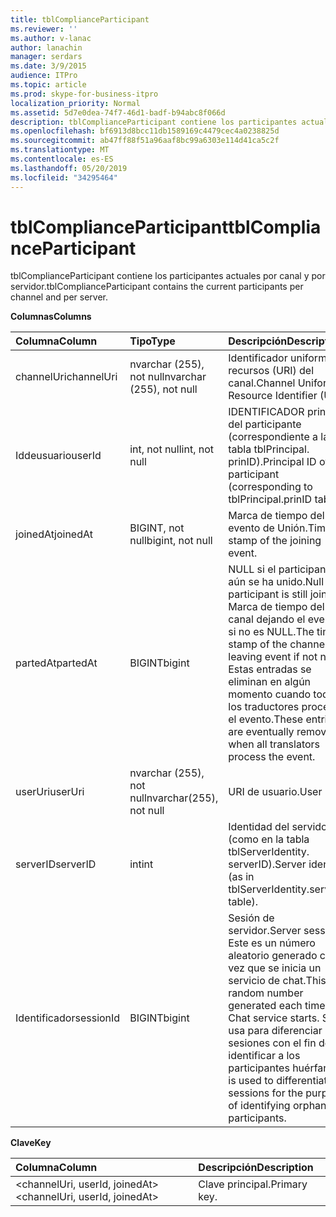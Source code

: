```yaml
---
title: tblComplianceParticipant
ms.reviewer: ''
ms.author: v-lanac
author: lanachin
manager: serdars
ms.date: 3/9/2015
audience: ITPro
ms.topic: article
ms.prod: skype-for-business-itpro
localization_priority: Normal
ms.assetid: 5d7e0dea-74f7-46d1-badf-b94abc8f066d
description: tblComplianceParticipant contiene los participantes actuales por canal y por servidor.
ms.openlocfilehash: bf6913d8bcc11db1589169c4479cec4a0238825d
ms.sourcegitcommit: ab47ff88f51a96aaf8bc99a6303e114d41ca5c2f
ms.translationtype: MT
ms.contentlocale: es-ES
ms.lasthandoff: 05/20/2019
ms.locfileid: "34295464"
---
```

# <a name="tblcomplianceparticipant"></a><span data-ttu-id="60d33-103">tblComplianceParticipant</span><span class="sxs-lookup"><span data-stu-id="60d33-103">tblComplianceParticipant</span></span>
 
<span data-ttu-id="60d33-104">tblComplianceParticipant contiene los participantes actuales por canal y por servidor.</span><span class="sxs-lookup"><span data-stu-id="60d33-104">tblComplianceParticipant contains the current participants per channel and per server.</span></span>
  
<span data-ttu-id="60d33-105">**Columnas**</span><span class="sxs-lookup"><span data-stu-id="60d33-105">**Columns**</span></span>

|<span data-ttu-id="60d33-106">**Columna**</span><span class="sxs-lookup"><span data-stu-id="60d33-106">**Column**</span></span>|<span data-ttu-id="60d33-107">**Tipo**</span><span class="sxs-lookup"><span data-stu-id="60d33-107">**Type**</span></span>|<span data-ttu-id="60d33-108">**Descripción**</span><span class="sxs-lookup"><span data-stu-id="60d33-108">**Description**</span></span>|
|:-----|:-----|:-----|
|<span data-ttu-id="60d33-109">channelUri</span><span class="sxs-lookup"><span data-stu-id="60d33-109">channelUri</span></span>  <br/> |<span data-ttu-id="60d33-110">nvarchar (255), not null</span><span class="sxs-lookup"><span data-stu-id="60d33-110">nvarchar (255), not null</span></span>  <br/> |<span data-ttu-id="60d33-111">Identificador uniforme de recursos (URI) del canal.</span><span class="sxs-lookup"><span data-stu-id="60d33-111">Channel Uniform Resource Identifier (URI).</span></span>  <br/> |
|<span data-ttu-id="60d33-112">Iddeusuario</span><span class="sxs-lookup"><span data-stu-id="60d33-112">userId</span></span>  <br/> |<span data-ttu-id="60d33-113">int, not null</span><span class="sxs-lookup"><span data-stu-id="60d33-113">int, not null</span></span>  <br/> |<span data-ttu-id="60d33-114">IDENTIFICADOR principal del participante (correspondiente a la tabla tblPrincipal. prinID).</span><span class="sxs-lookup"><span data-stu-id="60d33-114">Principal ID of the participant (corresponding to tblPrincipal.prinID table).</span></span>  <br/> |
|<span data-ttu-id="60d33-115">joinedAt</span><span class="sxs-lookup"><span data-stu-id="60d33-115">joinedAt</span></span>  <br/> |<span data-ttu-id="60d33-116">BIGINT, not null</span><span class="sxs-lookup"><span data-stu-id="60d33-116">bigint, not null</span></span>  <br/> |<span data-ttu-id="60d33-117">Marca de tiempo del evento de Unión.</span><span class="sxs-lookup"><span data-stu-id="60d33-117">Time stamp of the joining event.</span></span>  <br/> |
|<span data-ttu-id="60d33-118">partedAt</span><span class="sxs-lookup"><span data-stu-id="60d33-118">partedAt</span></span>  <br/> |<span data-ttu-id="60d33-119">BIGINT</span><span class="sxs-lookup"><span data-stu-id="60d33-119">bigint</span></span>  <br/> |<span data-ttu-id="60d33-120">NULL si el participante aún se ha unido.</span><span class="sxs-lookup"><span data-stu-id="60d33-120">Null if participant is still joined.</span></span> <span data-ttu-id="60d33-121">Marca de tiempo del canal dejando el evento si no es NULL.</span><span class="sxs-lookup"><span data-stu-id="60d33-121">The time stamp of the channel leaving event if not null.</span></span>  <br/> <span data-ttu-id="60d33-122">Estas entradas se eliminan en algún momento cuando todos los traductores procesan el evento.</span><span class="sxs-lookup"><span data-stu-id="60d33-122">These entries are eventually removed when all translators process the event.</span></span>  <br/> |
|<span data-ttu-id="60d33-123">userUri</span><span class="sxs-lookup"><span data-stu-id="60d33-123">userUri</span></span>  <br/> |<span data-ttu-id="60d33-124">nvarchar (255), not null</span><span class="sxs-lookup"><span data-stu-id="60d33-124">nvarchar(255), not null</span></span>  <br/> |<span data-ttu-id="60d33-125">URI de usuario.</span><span class="sxs-lookup"><span data-stu-id="60d33-125">User URI.</span></span>  <br/> |
|<span data-ttu-id="60d33-126">serverID</span><span class="sxs-lookup"><span data-stu-id="60d33-126">serverID</span></span>  <br/> |<span data-ttu-id="60d33-127">int</span><span class="sxs-lookup"><span data-stu-id="60d33-127">int</span></span>  <br/> |<span data-ttu-id="60d33-128">Identidad del servidor (como en la tabla tblServerIdentity. serverID).</span><span class="sxs-lookup"><span data-stu-id="60d33-128">Server identity (as in tblServerIdentity.serverID table).</span></span>  <br/> |
|<span data-ttu-id="60d33-129">Identificador</span><span class="sxs-lookup"><span data-stu-id="60d33-129">sessionId</span></span>  <br/> |<span data-ttu-id="60d33-130">BIGINT</span><span class="sxs-lookup"><span data-stu-id="60d33-130">bigint</span></span>  <br/> |<span data-ttu-id="60d33-131">Sesión de servidor.</span><span class="sxs-lookup"><span data-stu-id="60d33-131">Server session.</span></span> <span data-ttu-id="60d33-132">Este es un número aleatorio generado cada vez que se inicia un servicio de chat.</span><span class="sxs-lookup"><span data-stu-id="60d33-132">This is a random number generated each time a Chat service starts.</span></span> <span data-ttu-id="60d33-133">Se usa para diferenciar las sesiones con el fin de identificar a los participantes huérfanos.</span><span class="sxs-lookup"><span data-stu-id="60d33-133">It is used to differentiate sessions for the purpose of identifying orphaned participants.</span></span>  <br/> |
   
<span data-ttu-id="60d33-134">**Clave**</span><span class="sxs-lookup"><span data-stu-id="60d33-134">**Key**</span></span>

|<span data-ttu-id="60d33-135">**Columna**</span><span class="sxs-lookup"><span data-stu-id="60d33-135">**Column**</span></span>|<span data-ttu-id="60d33-136">**Descripción**</span><span class="sxs-lookup"><span data-stu-id="60d33-136">**Description**</span></span>|
|:-----|:-----|
|<span data-ttu-id="60d33-137">\<channelUri, userId, joinedAt\></span><span class="sxs-lookup"><span data-stu-id="60d33-137">\<channelUri, userId, joinedAt\></span></span>  <br/> |<span data-ttu-id="60d33-138">Clave principal.</span><span class="sxs-lookup"><span data-stu-id="60d33-138">Primary key.</span></span>  <br/> |
   

